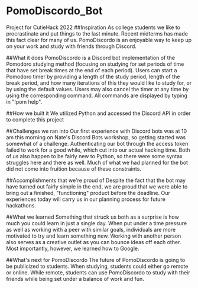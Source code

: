 # PomoDiscordo_Bot
Project for CutieHack 2022
##Inspiration
As college students we like to procrastinate and put things to the last minute. Recent midterms has made this fact clear for many of us. PomoDiscordo is an enjoyable way to keep up on your work and study with friends through Discord.

##What it does
PomoDiscordo is a Discord bot implementation of the Pomodoro studying method (focusing on studying for set periods of time that have set break times at the end of each period). Users can start a Pomodoro timer by providing a length of the study period, length of the break period, and how many iterations of this they would like to study for, or by using the default values. Users may also cancel the timer at any time by using the corresponding command. All commands are displayed by typing in "!pom help".

##How we built it
We utilized Python and accessed the Discord API in order to complete this project

##Challenges we ran into
Our first experience with Discord bots was at 10 am this morning on Nate's Discord Bots workshop, so getting started was somewhat of a challenge. Authenticating our bot through the access token failed to work for a good while, which cut into our actual hacking time. Both of us also happen to be fairly new to Python, so there were some syntax struggles here and there as well. Much of what we had planned for the bot did not come into fruition because of these constraints.

##Accomplishments that we're proud of
Despite the fact that the bot may have turned out fairly simple in the end, we are proud that we were able to bring out a finished, "functioning" product before the deadline. Our experiences today will carry us in our planning process for future hackathons.

##What we learned
Something that struck us both as a surprise is how much you could learn in just a single day. When put under a time pressure as well as working with a peer with similar goals, individuals are more motivated to try and learn something new. Working with another person also serves as a creative outlet as you can bounce ideas off each other. Most importantly, however, we learned how to Google.

##What's next for PomoDiscordo
The future of PomoDiscordo is going to be publicized to students. When studying, students could either go remote or online. While remote, students can use PomoDiscordo to study with their friends while being set under a balance of work and fun.
